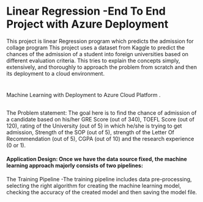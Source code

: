 # Linear Regression -End To End Project with Azure Deployment

This project is linear Regression program which predicts the admission for collage program
This project uses a dataset from Kaggle to predict the chances of the
admission of a student into foreign universities based on different evaluation criteria.
This tries to explain the concepts simply, extensively, and thoroughly to approach
the problem from scratch and then its deployment to a cloud environment.

#
Machine Learning with Deployment to Azure Cloud Platform .

##
The Problem statement: 
The goal here is to find the chance of admission of a candidate based on his/her GRE Score (out of 340), TOEFL Score (out of 120), rating of the University (out of 5) in which he/she is trying to get admission, Strength of the SOP (out of 5), strength of the Letter Of Recommendation (out of 5), CGPA (out of 10) and the research experience (0 or 1).

#### Application Design: Once we have the data source fixed, the machine learning approach majorly consists of two pipelines:
The Training Pipeline -The training pipeline includes data pre-processing, selecting the right algorithm for creating the machine learning model, checking the accuracy of the created model and then saving the model file.
